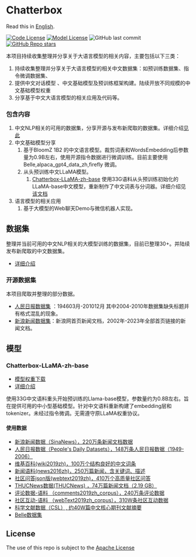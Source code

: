 # Chatterbox
Read this in [English](./README_EN.md).

<div align="left">

[![Code License](https://img.shields.io/badge/Code%20License-Apache_2.0-green.svg)](https://github.com/LianjiaTech/BELLE/blob/main/LICENSE)
[![Model License](https://img.shields.io/badge/Model%20License-GPL_v3.0-green.svg)]()
![GitHub last commit](https://img.shields.io/github/last-commit/enze5088/Chatterbox)
<a href="https://github.com/enze5088/Chatterbox/stargazers">![GitHub Repo stars](https://img.shields.io/github/stars/enze5088/Chatterbox)</a>

</div>

本项目持续收集整理并分享关于大语言模型的相关内容，主要包括以下三类：

1. 持续收集整理并分享关于大语言模型的相关中文数据集：如预训练数据集、指令微调数据集、
2. 提供中文对话模型 、中文基础模型及预训练框架构建。陆续开放不同规模的中文基础模型权重
3. 分享基于中文大语言模型的相关应用及代码等。

### 包含内容

1. 中文NLP相关的可用的数据集，分享开源与发布新爬取的数据集。详细介绍[见此](./docs/datasets/readme.md)
2. 中文基础模型分享
   1. 基于BloomZ 1B2 的中文语言模型。裁剪词表和WordsEmbedding后参数量为0.9B左右，使用开源指令数据进行微调训练。目前主要使用Belle,alpaca_gpt4_data_zh,firefly 微调。
   2. 从头预训练中文LLaMA模型。
      1. [Chatterbox-LLaMA-zh-base](https://huggingface.co/TurboPascal/Chatterbox-LLaMA-zh-base) 使用33G语料从头预训练初始化的LLaMA-base中文模型，重新制作了中文词表与分词器。详细介绍见[该文档](./docs/model/llama-zh-base)
3. 语言模型的相关应用
   1. 基于大模型的Web聊天Demo与微信机器人实现。


## 数据集
整理并当前可用的中文NLP相关的大模型训练的数据集，目前已整理30+。并陆续发布新爬取的中文数据集。

- [详细介绍](./docs/datasets/readme.md)

### 开源数据集

本项目爬取并整理的部分数据。

- [人民日报数据集](https://pan.baidu.com/s/1g47vdWwGjAXleEYR0GcfSg?pwd=l6q8) ：194603月-201012月 其中2004-2010年数据集缺失标题并有格式混乱的现象。
- [新浪新闻数据集](https://pan.baidu.com/s/1PdWBbLIGBhc4iHn7PMETKg?pwd=a4tc)：新浪网首页新闻文档，2002年-2023年全部首页链接的新闻文档。

## 模型

### Chatterbox-LLaMA-zh-base

- [模型权重下载](https://huggingface.co/TurboPascal/Chatterbox-LLaMA-zh-base)
- [详细介绍](./docs/model/llama-zh-base)

使用33G中文语料重头开始预训练的Llama-base模型，参数量约为0.8B左右。旨在提供可用的中小型基础模型。针对中文语料重新构建了embedding层和tokenizer。未经过指令微调。无需遵守原LLaMA权重协议。

#### 使用数据

- [新浪新闻数据（SinaNews），220万条新闻文档数据](https://pan.baidu.com/s/1g47vdWwGjAXleEYR0GcfSg?pwd=l6q8)
- [人民日报数据（People's Daily Datasets），148万条人民日报数据（1949-2006）](https://pan.baidu.com/s/1PdWBbLIGBhc4iHn7PMETKg?pwd=a4tc)
- [维基百科(wiki2019zh)，100万个结构良好的中文词条](https://github.com/brightmart/nlp_chinese_corpus)
- [新闻语料(news2016zh)，250万篇新闻，含关键词、描述](https://github.com/brightmart/nlp_chinese_corpus)
- [社区问答json版(webtext2019zh)，410万个高质量社区问答](https://github.com/brightmart/nlp_chinese_corpus)
- [THUCNews数据(THUCNews) ，74万篇新闻文档（2.19 GB）](http://thuctc.thunlp.org/#%E4%B8%AD%E6%96%87%E6%96%87%E6%9C%AC%E5%88%86%E7%B1%BB%E6%95%B0%E6%8D%AE%E9%9B%86THUCNews)
- [评论数据-语料 （comments2019zh_corpus），240万条评论数据](https://github.com/CLUEbenchmark/CLUECorpus2020)
- [社区互动-语料 （webText2019zh_corpus），310W条社区互动数据](https://github.com/CLUEbenchmark/CLUECorpus2020)
- [科学文献数据（CSL）,  约40W篇中文核心期刊文献摘要](https://github.com/ydli-ai/CSL)
- [Belle数据集](https://huggingface.co/datasets/BelleGroup/train_2M_CN)

## License

The use of this repo is subject to the [Apache License](https://github.com/enze5088/Chatterbox/blob/main/LICENSE)
